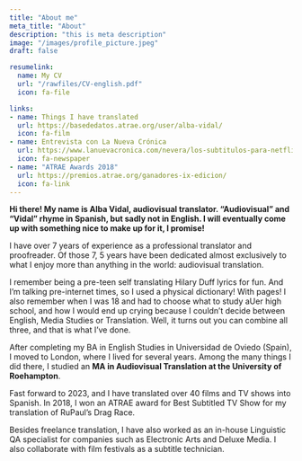 ```yaml
---
title: "About me"
meta_title: "About"
description: "this is meta description"
image: "/images/profile_picture.jpeg"
draft: false

resumelink:
  name: My CV
  url: "/rawfiles/CV-english.pdf"
  icon: fa-file

links:
- name: Things I have translated
  url: https://basededatos.atrae.org/user/alba-vidal/
  icon: fa-film
- name: Entrevista con La Nueva Crónica
  url: https://www.lanuevacronica.com/nevera/los-subtitulos-para-netflix-se-traducen-desde-leon_117807_102.html
  icon: fa-newspaper
- name: "ATRAE Awards 2018"
  url: https://premios.atrae.org/ganadores-ix-edicion/
  icon: fa-link
---
```


__Hi there! My name is Alba Vidal, audiovisual translator. “Audiovisual” and “Vidal” rhyme in Spanish, but sadly not in English. I will eventually come up with something nice to make up for it, I promise!__

I have over 7 years of experience as a professional translator and proofreader. Of those 7, 5 years have been dedicated almost exclusively to what I enjoy more than anything in the world: audiovisual translation.

I remember being a pre-teen self translating Hilary Duff lyrics for fun. And I’m talking pre-internet times, so I used a physical dictionary! With pages! I also remember when I was 18 and had to choose what to study aUer high school, and how I would end up crying because I couldn’t decide between English, Media Studies or Translation. Well, it turns out you can combine all three, and that is what I’ve done.

After completing my BA in English Studies in Universidad de Oviedo (Spain), I moved to London, where I lived for several years. Among the many things I did there, I studied an __MA in Audiovisual Translation at the University of Roehampton__.

Fast forward to 2023, and I have translated over 40 films and TV shows into Spanish. In 2018, I won an ATRAE award for Best Subtitled TV Show for my translation of RuPaul’s Drag Race.

Besides freelance translation, I have also worked as an in-house Linguistic QA specialist for companies such as Electronic Arts and Deluxe Media. I also collaborate with film festivals as a subtitle technician.
